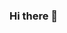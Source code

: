 ### Hi there 👋

<!--
**dafmedinama/dafmedinama** is a ✨ _special_ ✨ repository because its `README.md` (this file) appears on your GitHub profile.

An Industrial engineer focused on processes improvement in organizations through mathematical, data, statistical, simulation, and business modeling. Professional experience with projects for the public-private sector in the last 8 years, leading teams to provide solutions through advanced analytics software applications (decision support systems, machine learning boards, forecasting, and so on). 

- 🔭 I’m currently working on:
  - Econophysics
  - Graph & Network theory
- 💬 Ask me about ...
  - Mathematical modeling
  - Advanced Analytics

